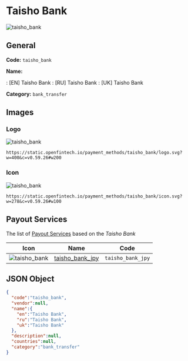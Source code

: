 
# Taisho Bank 
![taisho_bank](https://static.openfintech.io/payment_methods/taisho_bank/logo.svg?w=400&c=v0.59.26#w200)  

## General 
**Code:** `taisho_bank` 
 
**Name:** 
 
:	[EN] Taisho Bank 
:	[RU] Taisho Bank 
:	[UK] Taisho Bank 
 
**Category:** `bank_transfer` 
 

## Images 

### Logo 
![taisho_bank](https://static.openfintech.io/payment_methods/taisho_bank/logo.svg?w=400&c=v0.59.26#w200)  

```
https://static.openfintech.io/payment_methods/taisho_bank/logo.svg?w=400&c=v0.59.26#w200
```  

### Icon 
![taisho_bank](https://static.openfintech.io/payment_methods/taisho_bank/icon.svg?w=278&c=v0.59.26#w100)  

```
https://static.openfintech.io/payment_methods/taisho_bank/icon.svg?w=278&c=v0.59.26#w100
```  

## Payout Services 
 
The list of [Payout Services](/payout-services/) based on the _Taisho Bank_ 

|Icon|Name|Code| 
|:---:|:---:|:---:| 
|![taisho_bank](https://static.openfintech.io/payout_methods/taisho_bank/icon.svg?w=278&c=v0.59.26#w40) |[taisho_bank_jpy](/payout-services/taisho_bank_jpy/)|`taisho_bank_jpy`| 
 

## JSON Object 

```json
{
  "code":"taisho_bank",
  "vendor":null,
  "name":{
    "en":"Taisho Bank",
    "ru":"Taisho Bank",
    "uk":"Taisho Bank"
  },
  "description":null,
  "countries":null,
  "category":"bank_transfer"
}
```  
